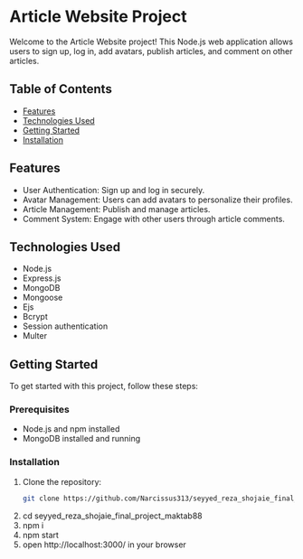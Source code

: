 # Article Website Project

Welcome to the Article Website project! This Node.js web application allows users to sign up, log in, add avatars, publish articles, and comment on other articles.

## Table of Contents
- [Features](#features)
- [Technologies Used](#technologies-used)
- [Getting Started](#getting-started)
- [Installation](#installation)

## Features
- User Authentication: Sign up and log in securely.
- Avatar Management: Users can add avatars to personalize their profiles.
- Article Management: Publish and manage articles.
- Comment System: Engage with other users through article comments.

## Technologies Used
- Node.js
- Express.js
- MongoDB
- Mongoose
- Ejs
- Bcrypt
- Session authentication
- Multer

## Getting Started
To get started with this project, follow these steps:

### Prerequisites
- Node.js and npm installed
- MongoDB installed and running

### Installation
1. Clone the repository:
   ```bash
   git clone https://github.com/Narcissus313/seyyed_reza_shojaie_final_project_maktab88.git
2. cd seyyed_reza_shojaie_final_project_maktab88
3. npm i
4. npm start
5. open http://localhost:3000/ in your browser

